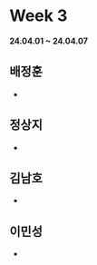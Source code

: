 # Week 3
**24.04.01 ~ 24.04.07**
   
## 배정훈   
*     
## 정상지   
*     
## 김남호   
*    
## 이민성   
*   
